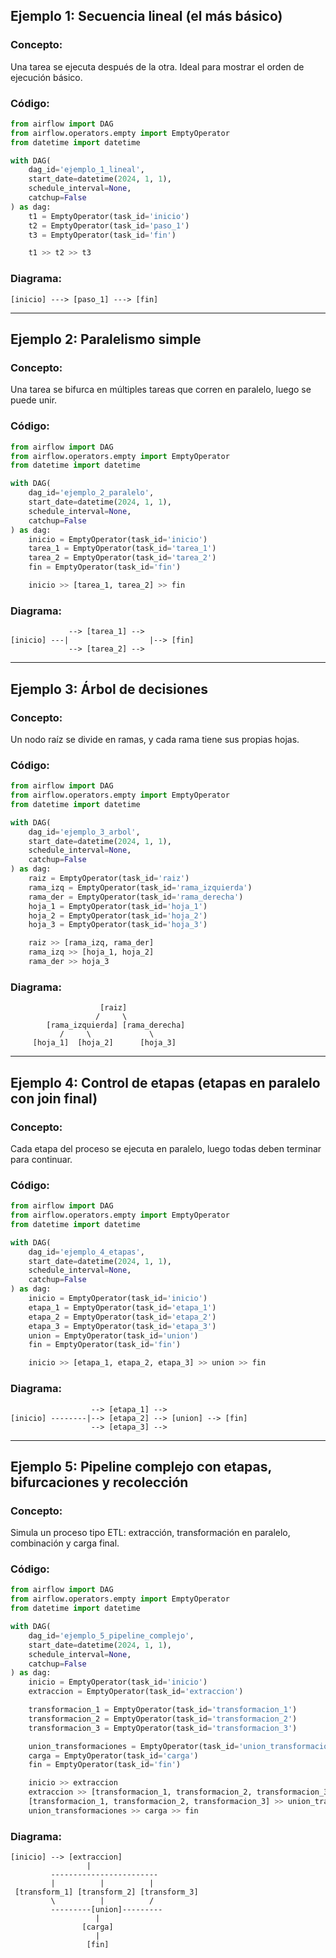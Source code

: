## **Ejemplo 1: Secuencia lineal (el más básico)**

### Concepto:
Una tarea se ejecuta después de la otra. Ideal para mostrar el orden de ejecución básico.

### Código:
```python
from airflow import DAG
from airflow.operators.empty import EmptyOperator
from datetime import datetime

with DAG(
    dag_id='ejemplo_1_lineal',
    start_date=datetime(2024, 1, 1),
    schedule_interval=None,
    catchup=False
) as dag:
    t1 = EmptyOperator(task_id='inicio')
    t2 = EmptyOperator(task_id='paso_1')
    t3 = EmptyOperator(task_id='fin')

    t1 >> t2 >> t3
```

### Diagrama:
```
[inicio] ---> [paso_1] ---> [fin]
```

---

## **Ejemplo 2: Paralelismo simple**

### Concepto:
Una tarea se bifurca en múltiples tareas que corren en paralelo, luego se puede unir.

### Código:
```python
from airflow import DAG
from airflow.operators.empty import EmptyOperator
from datetime import datetime

with DAG(
    dag_id='ejemplo_2_paralelo',
    start_date=datetime(2024, 1, 1),
    schedule_interval=None,
    catchup=False
) as dag:
    inicio = EmptyOperator(task_id='inicio')
    tarea_1 = EmptyOperator(task_id='tarea_1')
    tarea_2 = EmptyOperator(task_id='tarea_2')
    fin = EmptyOperator(task_id='fin')

    inicio >> [tarea_1, tarea_2] >> fin
```

### Diagrama:
```
             --> [tarea_1] -->
[inicio] ---|                  |--> [fin]
             --> [tarea_2] -->
```

---

## **Ejemplo 3: Árbol de decisiones**

### Concepto:
Un nodo raíz se divide en ramas, y cada rama tiene sus propias hojas.

### Código:
```python
from airflow import DAG
from airflow.operators.empty import EmptyOperator
from datetime import datetime

with DAG(
    dag_id='ejemplo_3_arbol',
    start_date=datetime(2024, 1, 1),
    schedule_interval=None,
    catchup=False
) as dag:
    raiz = EmptyOperator(task_id='raiz')
    rama_izq = EmptyOperator(task_id='rama_izquierda')
    rama_der = EmptyOperator(task_id='rama_derecha')
    hoja_1 = EmptyOperator(task_id='hoja_1')
    hoja_2 = EmptyOperator(task_id='hoja_2')
    hoja_3 = EmptyOperator(task_id='hoja_3')

    raiz >> [rama_izq, rama_der]
    rama_izq >> [hoja_1, hoja_2]
    rama_der >> hoja_3
```

### Diagrama:
```
                    [raiz]
                   /     \
        [rama_izquierda] [rama_derecha]
           /     \             \
     [hoja_1]  [hoja_2]      [hoja_3]
```

---

## **Ejemplo 4: Control de etapas (etapas en paralelo con join final)**

### Concepto:
Cada etapa del proceso se ejecuta en paralelo, luego todas deben terminar para continuar.

### Código:
```python
from airflow import DAG
from airflow.operators.empty import EmptyOperator
from datetime import datetime

with DAG(
    dag_id='ejemplo_4_etapas',
    start_date=datetime(2024, 1, 1),
    schedule_interval=None,
    catchup=False
) as dag:
    inicio = EmptyOperator(task_id='inicio')
    etapa_1 = EmptyOperator(task_id='etapa_1')
    etapa_2 = EmptyOperator(task_id='etapa_2')
    etapa_3 = EmptyOperator(task_id='etapa_3')
    union = EmptyOperator(task_id='union')
    fin = EmptyOperator(task_id='fin')

    inicio >> [etapa_1, etapa_2, etapa_3] >> union >> fin
```

### Diagrama:
```
                  --> [etapa_1] -->
[inicio] --------|--> [etapa_2] --> [union] --> [fin]
                  --> [etapa_3] -->
```

---

## **Ejemplo 5: Pipeline complejo con etapas, bifurcaciones y recolección**

### Concepto:
Simula un proceso tipo ETL: extracción, transformación en paralelo, combinación y carga final.

### Código:
```python
from airflow import DAG
from airflow.operators.empty import EmptyOperator
from datetime import datetime

with DAG(
    dag_id='ejemplo_5_pipeline_complejo',
    start_date=datetime(2024, 1, 1),
    schedule_interval=None,
    catchup=False
) as dag:
    inicio = EmptyOperator(task_id='inicio')
    extraccion = EmptyOperator(task_id='extraccion')

    transformacion_1 = EmptyOperator(task_id='transformacion_1')
    transformacion_2 = EmptyOperator(task_id='transformacion_2')
    transformacion_3 = EmptyOperator(task_id='transformacion_3')

    union_transformaciones = EmptyOperator(task_id='union_transformaciones')
    carga = EmptyOperator(task_id='carga')
    fin = EmptyOperator(task_id='fin')

    inicio >> extraccion
    extraccion >> [transformacion_1, transformacion_2, transformacion_3]
    [transformacion_1, transformacion_2, transformacion_3] >> union_transformaciones
    union_transformaciones >> carga >> fin
```

### Diagrama:
```
[inicio] --> [extraccion]
                 |
         ------------------------
         |          |          |
 [transform_1] [transform_2] [transform_3]
         \          |          /
         ---------[union]---------
                   |
                [carga]
                   |
                 [fin]
```

 